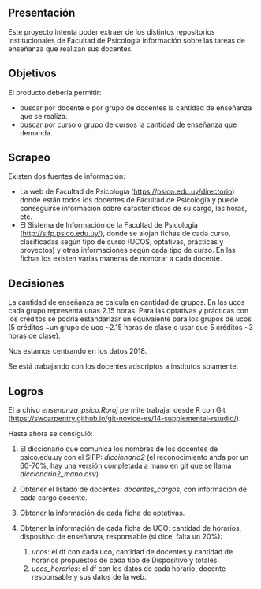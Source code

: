 ## Presentación

Este proyecto intenta poder extraer de los distintos repositorios institucionales de Facultad de Psicología información sobre las tareas de enseñanza que realizan sus docentes.


## Objetivos

El producto debería permitir:
* buscar por docente o por grupo de docentes la cantidad de enseñanza que se realiza.
* buscar por curso o grupo de cursos la cantidad de enseñanza que demanda.

## Scrapeo
Existen dos fuentes de información:
* La web de Facultad de Psicología (https://psico.edu.uy/directorio) donde están todos los docentes de Facultad de Psicología y puede conseguirse información sobre características de su cargo, las horas, etc.
* El Sistema de Información de la Facultad de Psicología (http://sifp.psico.edu.uy/), donde se alojan fichas de cada curso, clasificadas según tipo de curso (UCOS, optativas, prácticas y proyectos) y otras informaciones según cada tipo de curso. En las fichas los existen varias maneras de nombrar a cada docente.

## Decisiones

La cantidad de enseñanza se calcula en cantidad de grupos. En las ucos cada grupo representa unas 2.15 horas. Para las optativas y prácticas con los créditos se podría estandarizar un equivalente para los grupos de ucos (5 créditos ~un grupo de uco ~2.15 horas de clase o usar que 5 créditos ~3 horas de clase).

Nos estamos centrando en los datos 2018.

Se está trabajando con los docentes adscriptos a institutos solamente.

## Logros

El archivo _ensenanza_psico.Rproj_ permite trabajar desde R con Git (https://swcarpentry.github.io/git-novice-es/14-supplemental-rstudio/).

Hasta ahora se consiguió:

1. El diccionario que comunica los nombres de los docentes de psico.edu.uy con el SIFP: _diccionario2_ (el reconocimiento anda por un 60-70%, hay una versión completada a mano en git que se llama _diccionario2_mano.csv_)

2. Obtener el listado de docentes: _docentes_cargos_, con información de cada cargo docente.

3. Obtener la información de cada ficha de optativas.

4. Obtener la información de cada ficha de UCO: cantidad de horarios, dispositivo de enseñanza, responsable (si dice, falta un 20%):

   1. _ucos_: el df con cada uco, cantidad de docentes y cantidad de horarios propuestos de cada tipo de Dispositivo y totales.
   2. _ucos_horarios_: el df con los datos de cada horario, docente responsable y sus datos de la web.

